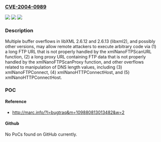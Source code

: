 ### [CVE-2004-0989](https://cve.mitre.org/cgi-bin/cvename.cgi?name=CVE-2004-0989)
![](https://img.shields.io/static/v1?label=Product&message=n%2Fa&color=blue)
![](https://img.shields.io/static/v1?label=Version&message=n%2Fa&color=blue)
![](https://img.shields.io/static/v1?label=Vulnerability&message=n%2Fa&color=brighgreen)

### Description

Multiple buffer overflows in libXML 2.6.12 and 2.6.13 (libxml2), and possibly other versions, may allow remote attackers to execute arbitrary code via (1) a long FTP URL that is not properly handled by the xmlNanoFTPScanURL function, (2) a long proxy URL containing FTP data that is not properly handled by the xmlNanoFTPScanProxy function, and other overflows related to manipulation of DNS length values, including (3) xmlNanoFTPConnect, (4) xmlNanoHTTPConnectHost, and (5) xmlNanoHTTPConnectHost.

### POC

#### Reference
- http://marc.info/?l=bugtraq&m=109880813013482&w=2

#### Github
No PoCs found on GitHub currently.

